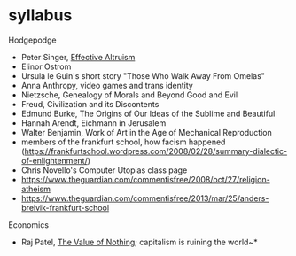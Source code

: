# syllabus

Hodgepodge
- Peter Singer, [Effective Altruism](http://www.alternet.org/story/146958/peter_singer:_would_you_save_the_life_of_a_child)
- Elinor Ostrom
- Ursula le Guin's short story "Those Who Walk Away From Omelas"
- Anna Anthropy, video games and trans identity
- Nietzsche, Genealogy of Morals and Beyond Good and Evil
- Freud, Civilization and its Discontents
- Edmund Burke, The Origins of Our Ideas of the Sublime and Beautiful
- Hannah Arendt, Eichmann in Jerusalem
- Walter Benjamin, Work of Art in the Age of Mechanical Reproduction
- members of the frankfurt school, how facism happened (https://frankfurtschool.wordpress.com/2008/02/28/summary-dialectic-of-enlightenment/)
- Chris Novello's Computer Utopias class page
- https://www.theguardian.com/commentisfree/2008/oct/27/religion-atheism
- https://www.theguardian.com/commentisfree/2013/mar/25/anders-breivik-frankfurt-school


Economics
- Raj Patel, [The Value of Nothing](https://www.amazon.com/dp/B0032BW5D4/ref=dp-kindle-redirect?_encoding=UTF8&btkr=1); capitalism is ruining the world~*
